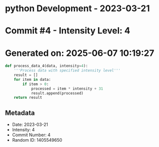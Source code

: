 ﻿# python Development - 2023-03-21
# Commit #4 - Intensity Level: 4
# Generated on: 2025-06-07 10:19:27
```python
def process_data_4(data, intensity=4):
    '''Process data with specified intensity level'''
    result = []
    for item in data:
        if item > 0:
            processed = item * intensity + 31
            result.append(processed)
    return result
```
## Metadata
- Date: 2023-03-21
- Intensity: 4
- Commit Number: 4
- Random ID: 1405549650
